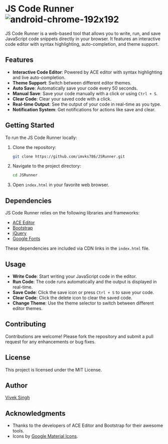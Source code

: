 
# JS Code Runner![android-chrome-192x192](https://github.com/user-attachments/assets/a091c7b0-ce24-4fd8-8547-2ceb68a3aea7)

JS Code Runner is a web-based tool that allows you to write, run, and save JavaScript code snippets directly in your browser. It features an interactive code editor with syntax highlighting, auto-completion, and theme support.

## Features

- **Interactive Code Editor**: Powered by ACE editor with syntax highlighting and live auto-completion.
- **Theme Support**: Switch between different editor themes.
- **Auto Save**: Automatically save your code every 50 seconds.
- **Manual Save**: Save your code manually with a click or using `Ctrl + S`.
- **Clear Code**: Clear your saved code with a click.
- **Real-time Output**: See the output of your code in real-time as you type.
- **Notification System**: Get notifications for actions like save and clear.

## Getting Started

To run the JS Code Runner locally:

1. Clone the repository:
    ```sh
    git clone https://github.com/imvks786/JSRunner.git
    ```

2. Navigate to the project directory:
    ```sh
    cd JSRunner
    ```

3. Open `index.html` in your favorite web browser.

## Dependencies

JS Code Runner relies on the following libraries and frameworks:

- [ACE Editor](https://ace.c9.io/)
- [Bootstrap](https://getbootstrap.com/)
- [jQuery](https://jquery.com/)
- [Google Fonts](https://fonts.google.com/)

These dependencies are included via CDN links in the `index.html` file.

## Usage

- **Write Code**: Start writing your JavaScript code in the editor.
- **Run Code**: The code runs automatically and the output is displayed in real-time.
- **Save Code**: Click the save icon or press `Ctrl + S` to save your code.
- **Clear Code**: Click the delete icon to clear the saved code.
- **Change Theme**: Use the theme selector to switch between different editor themes.


## Contributing
Contributions are welcome! Please fork the repository and submit a pull request for any enhancements or bug fixes.

## License

This project is licensed under the MIT License.

## Author

[Vivek Singh](https://github.com/imvks786)

## Acknowledgments

- Thanks to the developers of ACE Editor and Bootstrap for their awesome tools.
- Icons by [Google Material Icons](https://material.io/resources/icons/).



